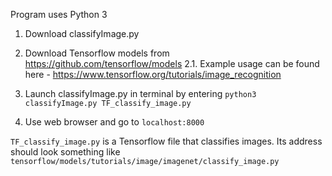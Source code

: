 Program uses Python 3

1. Download classifyImage.py
2. Download Tensorflow models from https://github.com/tensorflow/models
2.1. Example usage can be found here - https://www.tensorflow.org/tutorials/image_recognition

3. Launch classifyImage.py in terminal by entering ```python3 classifyImage.py TF_classify_image.py```
4. Use web browser and go to ```localhost:8000```


```TF_classify_image.py``` is a Tensorflow file that classifies images. Its address should look something like ```tensorflow/models/tutorials/image/imagenet/classify_image.py```
